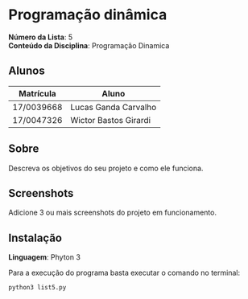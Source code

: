 # Programação dinâmica

**Número da Lista**: 5<br>
**Conteúdo da Disciplina**: Programação Dinamica<br>
## Alunos
|Matrícula | Aluno |
| -- | -- |
| 17/0039668  |  Lucas Ganda Carvalho  |
| 17/0047326  |  Wictor Bastos Girardi |
## Sobre 
Descreva os objetivos do seu projeto e como ele funciona. 

## Screenshots
Adicione 3 ou mais screenshots do projeto em funcionamento.

## Instalação 
**Linguagem**: Phyton 3<br>

Para a execução do programa basta executar o comando no terminal:

```
python3 list5.py
```





